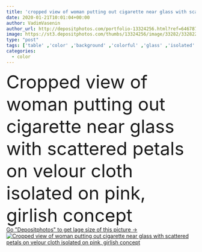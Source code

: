 ```yaml
---
title: 'cropped view of woman putting out cigarette near glass with scattered petals on velour cloth isolated on pink, girlish concept '
date: 2020-01-21T10:01:04+00:00
author: VadimVasenin
author_url: http://depositphotos.com/portfolio-13324256.html?ref=64678756
image: https://st3.depositphotos.com/thumbs/13324256/image/33282/332822986/api_thumb_450.jpg?forcejpeg=true
type: "post"
tags: ['table' ,'color' ,'background' ,'colorful' ,'glass' ,'isolated' ,'petals' ,'flora' ,'floral' ,'drink' ,'cloth' ,'hand' ,'pink' ,'concept' ,'smoke' ,'beverage' ,'woman' ,'unhealthy' ,'textile' ,'surface' ,'ashtray' ,'cigarette' ,'rose' ,'sweater' ,'knitted' ,'smoker' ,'crimson' ,'Velvet' ,'partial' ,'Cropped' ,'velour' ,'girlish' ,'copy space' ,'one person' ,'Studio Shot' ,'bad habit' ]
categories: 
  - color
---
```

<div aling="center">
            <font size="60"> Cropped view of woman putting out cigarette near glass with scattered petals on velour cloth isolated on pink, girlish concept</font>   
</div>
<div>
    <a href='https://depositphotos.com/332822986/stock-photo-cropped-view-woman-putting-out.html?ref=64678756' target=_blank > Go "Depositphotos" to get lage size of this picture ->
        <img href='https://depositphotos.com/332822986/stock-photo-cropped-view-woman-putting-out.html?ref=64678756' src='https://st3.depositphotos.com/13324256/33282/i/950/depositphotos_332822986-stock-photo-cropped-view-woman-putting-out.jpg?forcejpeg=true' alt='Cropped view of woman putting out cigarette near glass with scattered petals on velour cloth isolated on pink, girlish concept' >
    </a>
</div>

